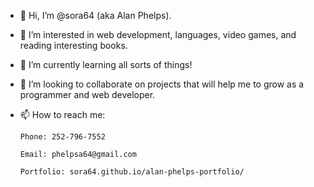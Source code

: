 - 👋 Hi, I’m @sora64 (aka Alan Phelps).
- 👀 I’m interested in web development, languages, video games, and reading interesting books.
- 🌱 I’m currently learning all sorts of things!
- 💞️ I’m looking to collaborate on projects that will help me to grow as a programmer and web developer.
- 📫 How to reach me: 

      Phone: 252-796-7552
  
      Email: phelpsa64@gmail.com
  
      Portfolio: sora64.github.io/alan-phelps-portfolio/

<!---
sora64/sora64 is a ✨ special ✨ repository because its `README.md` (this file) appears on your GitHub profile.
You can click the Preview link to take a look at your changes.
--->
